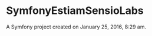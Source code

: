 SymfonyEstiamSensioLabs
=======================

A Symfony project created on January 25, 2016, 8:29 am.

